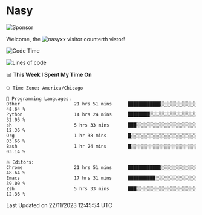 # Nasy

<!--
<p align="center">
<img height="200" src="https://github-readme-stats.vercel.app/api?username=nasyxx&count_private=true&show_icons=true&theme=dracula&include_all_commits=true"/>
<img height="200" src="https://github-readme-stats.vercel.app/api/top-langs/?username=nasyxx&theme=dracula&hide=html,jupyter+notebook&count_private=true&show_icons=true"/>
</p>

  
----------------
-->

![Sponsor](https://img.shields.io/static/v1.svg?label=Sponsor&message=%E2%9D%A4&logo=GitHub&style=flat&color=pink)
 
Welcome, the ![nasyxx visitor counter](https://count.getloli.com/get/@nasyxx?theme=rule34)th vistor!
 
<!--START_SECTION:waka-->
![Code Time](http://img.shields.io/badge/Code%20Time-4%2C006%20hrs%2016%20mins-blue)

![Lines of code](https://img.shields.io/badge/From%20Hello%20World%20I%27ve%20Written-6.3%20million%20lines%20of%20code-blue)

📊 **This Week I Spent My Time On** 

```text
🕑︎ Time Zone: America/Chicago

💬 Programming Languages: 
Other                    21 hrs 51 mins      ████████████░░░░░░░░░░░░░   48.64 % 
Python                   14 hrs 24 mins      ████████░░░░░░░░░░░░░░░░░   32.05 % 
sh                       5 hrs 33 mins       ███░░░░░░░░░░░░░░░░░░░░░░   12.36 % 
Org                      1 hr 38 mins        █░░░░░░░░░░░░░░░░░░░░░░░░   03.66 % 
Bash                     1 hr 24 mins        █░░░░░░░░░░░░░░░░░░░░░░░░   03.14 % 

🔥 Editors: 
Chrome                   21 hrs 51 mins      ████████████░░░░░░░░░░░░░   48.64 % 
Emacs                    17 hrs 31 mins      ██████████░░░░░░░░░░░░░░░   39.00 % 
Zsh                      5 hrs 33 mins       ███░░░░░░░░░░░░░░░░░░░░░░   12.36 % 
```


 Last Updated on 22/11/2023 12:45:54 UTC
<!--END_SECTION:waka-->

<!-- ![visitors](https://visitor-badge.laobi.icu/badge?page_id=nasyxx.nasyxx) -->
